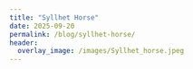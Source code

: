 ```yaml
---
title: "Syllhet Horse"
date: 2025-09-20
permalink: /blog/syllhet-horse/
header:
  overlay_image: /images/Syllhet_horse.jpeg
---
```

